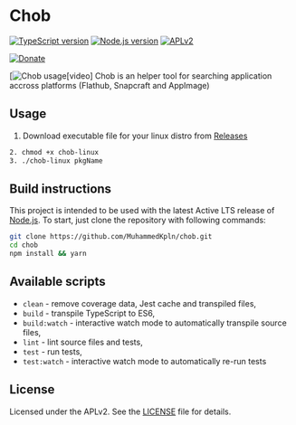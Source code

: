 # Chob

[![TypeScript version][ts-badge]][typescript-34]
[![Node.js version][nodejs-badge]][nodejs]
[![APLv2][license-badge]][LICENSE]

[![Donate][donate-badge]][donate]

[![Chob usage][usageVideo][video]
Chob is an helper tool for searching application accross platforms (Flathub, Snapcraft and AppImage)

## Usage

1. Download executable file for your linux distro from [Releases][release]

```sh
2. chmod +x chob-linux
3. ./chob-linux pkgName
```

## Build instructions

This project is intended to be used with the latest Active LTS release of [Node.js][nodejs]. To start, just clone the repository with following commands:

```sh
git clone https://github.com/MuhammedKpln/chob.git
cd chob
npm install && yarn
```
## Available scripts

+ `clean` - remove coverage data, Jest cache and transpiled files,
+ `build` - transpile TypeScript to ES6,
+ `build:watch` - interactive watch mode to automatically transpile source files,
+ `lint` - lint source files and tests,
+ `test` - run tests,
+ `test:watch` - interactive watch mode to automatically re-run tests


## License
Licensed under the APLv2. See the [LICENSE](https://github.com/jsynowiec/node-typescript-boilerplate/blob/master/LICENSE) file for details.

[ts-badge]: https://img.shields.io/badge/TypeScript-3.4-blue.svg
[nodejs-badge]: https://img.shields.io/badge/Node.js->=%2010.13-blue.svg
[nodejs]: https://nodejs.org/dist/latest-v10.x/docs/api/
[travis-badge]: https://travis-ci.org/jsynowiec/node-typescript-boilerplate.svg?branch=master
[typescript]: https://www.typescriptlang.org/
[typescript-34]: https://www.typescriptlang.org/docs/handbook/release-notes/typescript-3-4.html
[license-badge]: https://img.shields.io/badge/license-APLv2-blue.svg
[license]: https://github.com/MuhammedKpln/chob/blob/master/LICENSE

[donate-badge]: https://img.shields.io/badge/☕-buy%20me%20a%20coffee-46b798.svg
[donate]: https://www.buymeacoffee.com/muhammedkpln
[jest]: https://facebook.github.io/jest/
[tslint]: https://palantir.github.io/tslint/
[tslint-microsoft-contrib]: https://github.com/Microsoft/tslint-microsoft-contrib
[prettier]: https://prettier.io
[release]: https://github.com/MuhammedKpln/chob/releases
[usageVideo]: https://i.imgur.com/8QOzGls.gif
